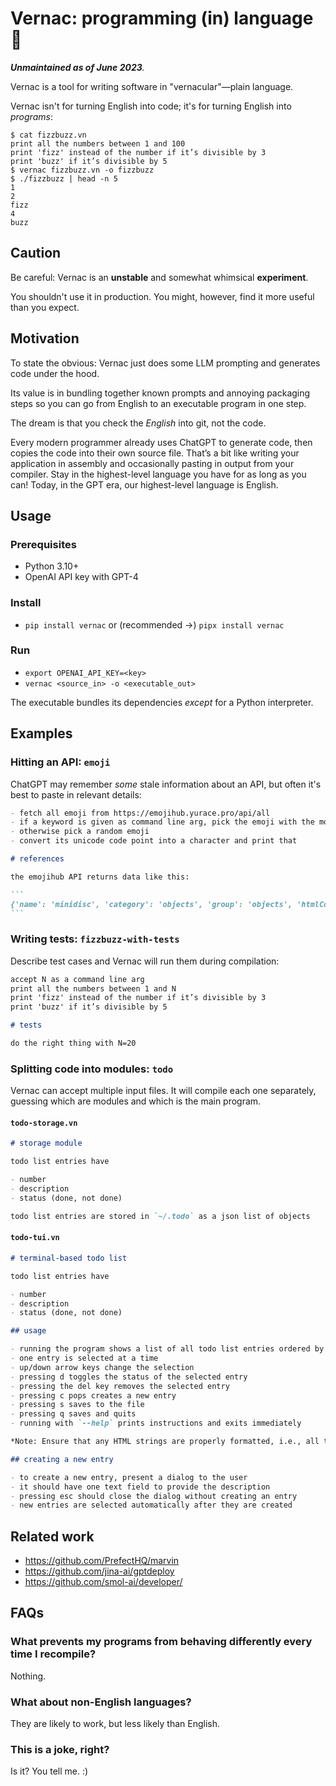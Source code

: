 Vernac: programming (in) language 📖
====================================

_**Unmaintained as of June 2023**._

Vernac is a tool for writing software in "vernacular"—plain language.

Vernac isn't for turning English into code; it's for turning English into _programs_:

```console
$ cat fizzbuzz.vn
print all the numbers between 1 and 100
print 'fizz' instead of the number if it’s divisible by 3
print 'buzz' if it’s divisible by 5
$ vernac fizzbuzz.vn -o fizzbuzz
$ ./fizzbuzz | head -n 5
1
2
fizz
4
buzz
```

Caution
-------

Be careful: Vernac is an **unstable** and somewhat whimsical **experiment**.

You shouldn't use it in production. You might, however, find it more useful than you expect.

Motivation
----------

To state the obvious: Vernac just does some LLM prompting and generates code under the hood.

Its value is in bundling together known prompts and annoying packaging steps so you can go from English to an executable program in one step.

The dream is that you check the _English_ into git, not the code.

Every modern programmer already uses ChatGPT to generate code, then copies the code into their own source file. That’s a bit like writing your application in assembly and occasionally pasting in output from your compiler. Stay in the highest-level language you have for as long as you can! Today, in the GPT era, our highest-level language is English.

Usage
-----

### Prerequisites

- Python 3.10+
- OpenAI API key with GPT-4

### Install

- `pip install vernac` or (recommended →) `pipx install vernac`

### Run

- `export OPENAI_API_KEY=<key>`
- `vernac <source_in> -o <executable_out>`

The executable bundles its dependencies _except_ for a Python interpreter.

Examples
--------

### Hitting an API: `emoji`

ChatGPT may remember _some_ stale information about an API, but often it's best to paste in relevant details:

````markdown
- fetch all emoji from https://emojihub.yurace.pro/api/all
- if a keyword is given as command line arg, pick the emoji with the most similar name
- otherwise pick a random emoji
- convert its unicode code point into a character and print that

# references

the emojihub API returns data like this:

```
{'name': 'minidisc', 'category': 'objects', 'group': 'objects', 'htmlCode': ['&#128189;'], 'unicode': ['U+1F4BD']}
```
````

### Writing tests: `fizzbuzz-with-tests`

Describe test cases and Vernac will run them during compilation:

```markdown
accept N as a command line arg
print all the numbers between 1 and N
print 'fizz' instead of the number if it’s divisible by 3
print 'buzz' if it’s divisible by 5

# tests

do the right thing with N=20
```

### Splitting code into modules: `todo`

Vernac can accept multiple input files. It will compile each one separately, guessing which are modules and which is the main program.

#### `todo-storage.vn`

```markdown
# storage module

todo list entries have

- number
- description
- status (done, not done)

todo list entries are stored in `~/.todo` as a json list of objects
```

#### `todo-tui.vn`

```markdown
# terminal-based todo list

todo list entries have

- number
- description
- status (done, not done)

## usage

- running the program shows a list of all todo list entries ordered by number
- one entry is selected at a time
- up/down arrow keys change the selection
- pressing d toggles the status of the selected entry
- pressing the del key removes the selected entry
- pressing c pops creates a new entry
- pressing s saves to the file
- pressing q saves and quits
- running with `--help` prints instructions and exits immediately

*Note: Ensure that any HTML strings are properly formatted, i.e., all tags are correctly opened and closed.*

## creating a new entry

- to create a new entry, present a dialog to the user
- it should have one text field to provide the description
- pressing esc should close the dialog without creating an entry
- new entries are selected automatically after they are created
```

Related work
------------

- https://github.com/PrefectHQ/marvin
- https://github.com/jina-ai/gptdeploy
- https://github.com/smol-ai/developer/

FAQs
----

### What prevents my programs from behaving differently every time I recompile?

Nothing.

### What about non-English languages?

They are likely to work, but less likely than English.

### This is a joke, right?

Is it? You tell me. :)
